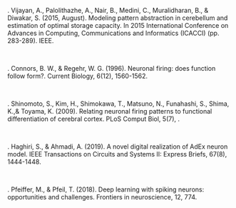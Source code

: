 . Vijayan, A., Palolithazhe, A., Nair, B., Medini, C., Muralidharan, B., & Diwakar, S. (2015, August). Modeling pattern abstraction in cerebellum and estimation of optimal storage capacity. In 2015 International Conference on Advances in Computing, Communications and Informatics (ICACCI) (pp. 283-289). IEEE.

&nbsp;

. Connors, B. W., & Regehr, W. G. (1996). Neuronal firing: does function follow form?. Current Biology, 6(12), 1560-1562.

&nbsp;

. Shinomoto, S., Kim, H., Shimokawa, T., Matsuno, N., Funahashi, S., Shima, K.,& Toyama, K. (2009). Relating neuronal firing patterns to functional differentiation of cerebral cortex. PLoS Comput Biol, 5(7), .

&nbsp;

. Haghiri, S., & Ahmadi, A. (2019). A novel digital realization of AdEx neuron model. IEEE Transactions on Circuits and Systems II: Express Briefs, 67(8), 1444-1448.

&nbsp;

. Pfeiffer, M., & Pfeil, T. (2018). Deep learning with spiking neurons: opportunities and challenges. Frontiers in neuroscience, 12, 774.
